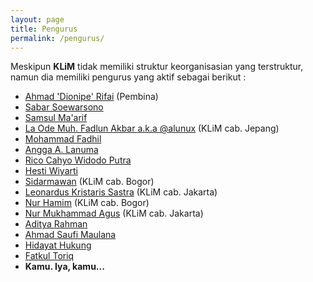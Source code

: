 ```yaml
---
layout: page
title: Pengurus
permalink: /pengurus/
---
```


Meskipun **KLiM** tidak memiliki struktur keorganisasian yang terstruktur, namun dia memiliki pengurus yang aktif sebagai berikut :

- [Ahmad 'Dionipe' Rifai](http://dionipe.id) (Pembina)
- [Sabar Soewarsono](https://www.linkedin.com/in/sabar-suwarsono-27a00387)
- [Samsul Ma'arif](http://www.samsul.web.id)
- [La Ode Muh. Fadlun Akbar a.k.a @alunux](https://wonderneko.wordpress.com/) (KLiM cab. Jepang)
- [Mohammad Fadhil](/)
- [Angga A. Lanuma](https://id.linkedin.com/in/lanuma)
- [Rico Cahyo Widodo Putra](https://t.me/ricocwp)
- [Hesti Wiyarti](/)
- [Sidarmawan](https://www.facebook.com/sidar.mawan8) (KLiM cab. Bogor)
- [Leonardus Kristaris Sastra](https://www.facebook.com/leontujuhempat) (KLiM cab. Jakarta)
- [Nur Hamim](https://nurhamim.net) (KLiM cab. Bogor)
- [Nur Mukhammad Agus](https://t.me/madfxr) (KLiM cab. Jakarta)
- [Aditya Rahman](https://medium.com/@kudaliar032)
- [Ahmad Saufi Maulana](https://www.linkedin.com/in/azemoning/)
- [Hidayat Hukung](https://t.me/hidayatalora)
- [Fatkul Toriq](/)
- **Kamu. Iya, kamu...**

